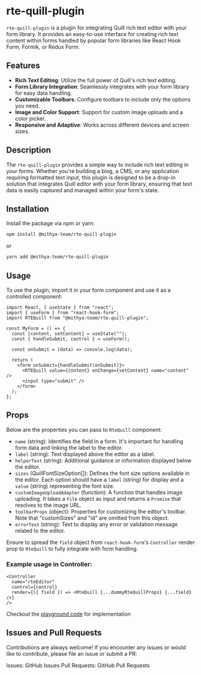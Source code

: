 # rte-quill-plugin

`rte-quill-plugin` is a plugin for integrating Quill rich text editor with your form library. It provides an easy-to-use interface for creating rich text content within forms handled by popular form libraries like React Hook Form, Formik, or Redux Form.

## Features

- **Rich Text Editing**: Utilize the full power of Quill's rich text editing.
- **Form Library Integration**: Seamlessly integrates with your form library for easy data handling.
- **Customizable Toolbars**: Configure toolbars to include only the options you need.
- **Image and Color Support**: Support for custom image uploads and a color picker.
- **Responsive and Adaptive**: Works across different devices and screen sizes.

## Description

The `rte-quill-plugin` provides a simple way to include rich text editing in your forms. Whether you're building a blog, a CMS, or any application requiring formatted text input, this plugin is designed to be a drop-in solution that integrates Quill editor with your form library, ensuring that text data is easily captured and managed within your form's state.

## Installation

Install the package via npm or yarn:

```bash
npm install @mithya-team/rte-quill-plugin
```

or

```bash
yarn add @mithya-team/rte-quill-plugin
```

## Usage

To use the plugin, import it in your form component and use it as a controlled component:

```tsx
import React, { useState } from "react";
import { useForm } from "react-hook-form";
import RTEQuill from "@mithya-team/rte-quill-plugin";

const MyForm = () => {
  const [content, setContent] = useState("");
  const { handleSubmit, control } = useForm();

  const onSubmit = (data) => console.log(data);

  return (
    <form onSubmit={handleSubmit(onSubmit)}>
      <RTEQuill value={content} onChange={setContent} name="content" />
      <input type="submit" />
    </form>
  );
};
```

## Props

Below are the properties you can pass to `RteQuill` component:

- `name` (string): Identifies the field in a form. It's important for handling form data and linking the label to the editor.
- `label` (string): Text displayed above the editor as a label.
- `helperText` (string): Additional guidance or information displayed below the editor.
- `sizes` (QuillFontSizeOption[]): Defines the font size options available in the editor. Each option should have a `label` (string) for display and a `value` (string) representing the font size.
- `customImageUploadAdapter` (function): A function that handles image uploading. It takes a `File` object as input and returns a `Promise` that resolves to the image URL.
- `toolbarProps` (object): Properties for customizing the editor's toolbar. Note that "customSizes" and "id" are omitted from this object.
- `errorText` (string): Text to display any error or validation message related to the editor.

Ensure to spread the `field` object from `react-hook-form`'s `Controller` render prop to `RteQuill` to fully integrate with form handling.

### Example usage in Controller:

```tsx
<Controller
  name="rteEditor"
  control={control}
  render={({ field }) => <RteQuill {...dummyRteQuillProps} {...field} />}
/>
```

Checkout the [playground code](https://github.com/mithya-team/rte-quill-plugin/blob/main/src/components/RteQuillExample.tsx) for implementation

## Issues and Pull Requests

Contributions are always welcome! If you encounter any issues or would like to contribute, please file an issue or submit a PR:

Issues: GitHub Issues
Pull Requests: GitHub Pull Requests
